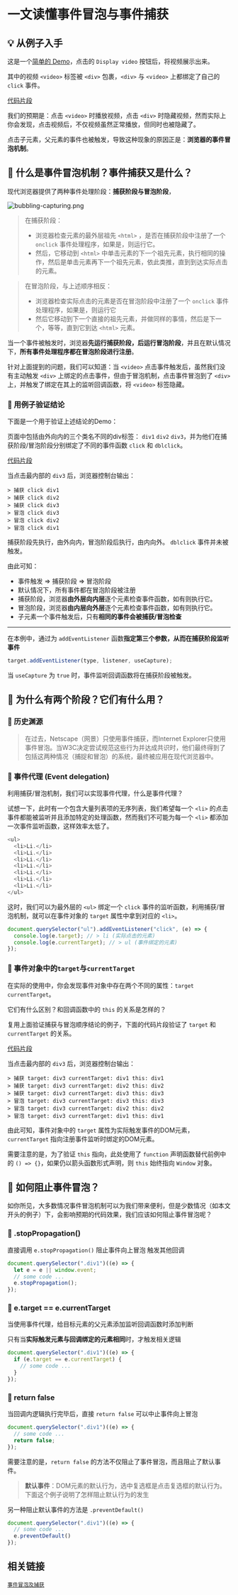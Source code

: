 # 一文读懂事件冒泡与事件捕获

## 💡 从例子入手

这是一个[简单的 Demo](https://mdn.github.io/learning-area/javascript/building-blocks/events/show-video-box.html)，点击的 `Display video` 按钮后，将视频展示出来。

其中的视频 `<video>` 标签被 `<div>` 包裹，`<div>` 与 `<video>` 上都绑定了自己的 `click` 事件。

[代码片段](https://code.juejin.cn/pen/7092947625791455262)

我们的预期是：点击 `<video>` 时播放视频，点击 `<div>` 时隐藏视频，然而实际上你会发现，点击视频后，不仅视频虽然正常播放，但同时也被隐藏了。

点击子元素，父元素的事件也被触发，导致这种现象的原因正是：**浏览器的事件冒泡机制**。

## 🤔 什么是事件冒泡机制？事件捕获又是什么？

现代浏览器提供了两种事件处理阶段：**捕获阶段与冒泡阶段**，

![bubbling-capturing.png](https://p3-juejin.byteimg.com/tos-cn-i-k3u1fbpfcp/712c504b08f946088fc51dd5f8959020~tplv-k3u1fbpfcp-zoom-1.image)

> 在捕获阶段：
> - 浏览器检查元素的最外层祖先 `<html>` ，是否在捕获阶段中注册了一个 `onclick` 事件处理程序，如果是，则运行它。
> - 然后，它移动到 `<html>` 中单击元素的下一个祖先元素，执行相同的操作，然后是单击元素再下一个祖先元素，依此类推，直到到达实际点击的元素。

> 在冒泡阶段，与上述顺序相反：
> - 浏览器检查实际点击的元素是否在冒泡阶段中注册了一个 `onclick` 事件处理程序，如果是，则运行它
> - 然后它移动到下一个直接的祖先元素，并做同样的事情，然后是下一个，等等，直到它到达 `<html>` 元素。

当一个事件被触发时，浏览器**先运行捕获阶段，后运行冒泡阶段**，并且在默认情况下，**所有事件处理程序都在冒泡阶段进行注册**。

针对上面提到的问题，我们可以知道：当 `<video>` 点击事件触发后，虽然我们没有主动触发 `<div>` 上绑定的点击事件，但由于冒泡机制，点击事件冒泡到了 `<div>` 上，并触发了绑定在其上的监听回调函数，将 `<video>` 标签隐藏。

### 📌 用例子验证结论

下面是一个用于验证上述结论的Demo：

页面中包括由外向内的三个类名不同的div标签： `div1` `div2` `div3`，并为他们在捕获阶段/冒泡阶段分别绑定了不同的事件函数 `click` 和 `dblclick`。

[代码片段](https://code.juejin.cn/pen/7092975347720781861)

当点击最内部的 `div3` 后，浏览器控制台输出：

```
> 捕获 click div1
> 捕获 click div2
> 捕获 click div3
> 冒泡 click div3
> 冒泡 click div2
> 冒泡 click div1
```

捕获阶段先执行，由外向内，冒泡阶段后执行，由内向外。 `dblclick` 事件并未被触发。

由此可知：

* 事件触发 => 捕获阶段 => 冒泡阶段
* 默认情况下，所有事件都在冒泡阶段被注册
* 捕获阶段，浏览器**由外层向内层**逐个元素检查事件函数，如有则执行它。
* 冒泡阶段，浏览器**由内层向外层**逐个元素检查事件函数，如有则执行它。
* 子元素一个事件触发后，只有**相同的事件会被捕获/冒泡检查**

****

在本例中，通过为 `addEventListener` 函数**指定第三个参数，从而在捕获阶段监听事件**

```js
target.addEventListener(type, listener, useCapture);
```

当 `useCapture` 为 `true` 时，事件监听回调函数将在捕获阶段被触发。

## 🧐 为什么有两个阶段？它们有什么用？

### 📌 历史渊源

> 在过去，Netscape（网景）只使用事件捕获，而Internet Explorer只使用事件冒泡。当W3C决定尝试规范这些行为并达成共识时，他们最终得到了包括这两种情况（捕捉和冒泡）的系统，最终被应用在现代浏览器中。

### 📌 事件代理 (Event delegation)

利用捕获/冒泡机制，我们可以实现事件代理，什么是事件代理？

试想一下，此时有一个包含大量列表项的无序列表，我们希望每一个 `<li>` 的点击事件都能被监听并且添加特定的处理函数，然而我们不可能为每一个 `<li>` 都添加一次事件监听函数，这样效率太低了。

```js
<ul>
  <li>Li.</li>
  <li>Li.</li>
  <li>Li.</li>
  <li>Li.</li>
  <li>Li.</li>
  <li>Li.</li>
  <li>Li.</li>
</ul>
```

这时，我们可以为最外层的 `<ul>` 绑定一个 `click` 事件的监听函数，利用捕获/冒泡机制，就可以在事件对象的 `target` 属性中拿到对应的 `<li>`。

```js
document.querySelector("ul").addEventListener("click", (e) => {
  console.log(e.target); // > li (实际点击的元素)
  console.log(e.currentTarget); // > ul (事件绑定的元素)
});
```

### 📌 事件对象中的`target`与`currentTarget`

在实际的使用中，你会发现事件对象中存在两个不同的属性：`target` `currentTarget`。

它们有什么区别？和回调函数中的 `this` 的关系是怎样的？

复用上面验证捕获与冒泡顺序结论的例子，下面的代码片段验证了 `target` 和 `currentTarget` 的关系。

[代码片段](https://code.juejin.cn/pen/7092980795211513892)

当点击最内部的 `div3` 后，浏览器控制台输出：

```
> 捕获 target: div3 currentTarget: div1 this: div1
> 捕获 target: div3 currentTarget: div2 this: div2
> 捕获 target: div3 currentTarget: div3 this: div3
> 冒泡 target: div3 currentTarget: div3 this: div3
> 冒泡 target: div3 currentTarget: div2 this: div2
> 冒泡 target: div3 currentTarget: div1 this: div1
```

由此可知，事件对象中的 `target` 属性为实际触发事件的DOM元素，`currentTarget` 指向注册事件监听时绑定的DOM元素。

需要注意的是，为了验证 `this` 指向，此处使用了 `function` 声明函数替代前例中的 `() => {}`，如果仍以箭头函数形式声明，则 `this` 始终指向 `Window` 对象。

## 🥳 如何阻止事件冒泡？

如你所见，大多数情况事件冒泡机制可以为我们带来便利，但是少数情况（如本文开头的例子）下，会影响预期的代码效果，我们应该如何阻止事件冒泡呢？

### 📌 .stopPropagation()

直接调用 `e.stopPropagation()` 阻止事件向上冒泡 触发其他回调

```js
document.querySelector(".div1")((e) => {
  let e = e || window.event;
  // some code ...
  e.stopPropagation();
});
```

### 📌 e.target == e.currentTarget

当使用事件代理，给目标元素的父元素添加监听回调函数时添加判断

只有当**实际触发元素与回调绑定的元素相同**时，才触发相关逻辑

```js
document.querySelector(".div1")((e) => {
  if (e.target == e.currentTarget) {
    // some code ...
  }
});
```

### 📌 return false

当回调内逻辑执行完毕后，直接 `return false` 可以中止事件向上冒泡

```js
document.querySelector(".div1")((e) => {
  // some code ...
  return false;
});
```

需要注意的是，`return false` 的方法不仅阻止了事件冒泡，而且阻止了默认事件。

> **默认事件**：DOM元素的默认行为，选中复选框是点击复选框的默认行为。下面这个例子说明了怎样阻止默认行为的发生

另一种阻止默认事件的方法是 `.preventDefault()`

```js
document.querySelector(".div1")((e) => {
  // some code ...
  e.preventDefault()
});
```

## 相关链接

[`事件冒泡及捕获`](https://developer.mozilla.org/zh-CN/docs/Learn/JavaScript/Building_blocks/Events#%E4%BA%8B%E4%BB%B6%E5%86%92%E6%B3%A1%E5%8F%8A%E6%8D%95%E8%8E%B7)